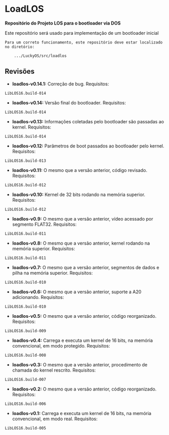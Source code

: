 # LoadLOS #
**Repositório do Projeto LOS para o bootloader via DOS**

Este repositório será usado para implementação de um bootloader inicial

```
Para um correto funcionamento, este repositório deve estar localizado no diretório:

	.../LuckyOS/src/loadlos
```

## Revisões ##

* **loadlos-v0.14.1:** Correção de bug.
Requisitos:

```
LibLOS16.build-014
```

* **loadlos-v0.14:** Versão final do bootloader.
Requisitos:

```
LibLOS16.build-014
```

* **loadlos-v0.13:** Informações coletadas pelo bootloader são passadas ao kernel.
Requisitos:

```
LibLOS16.build-014
```

* **loadlos-v0.12:** Parâmetros de boot passados ao bootloader pelo kernel.
Requisitos:

```
LibLOS16.build-013
```

* **loadlos-v0.11:** O mesmo que a versão anterior, código revisado.
Requisitos:

```
LibLOS16.build-012
```

* **loadlos-v0.10:** Kernel de 32 bits rodando na memória superior.
Requisitos:

```
LibLOS16.build-012
```

* **loadlos-v0.9:** O mesmo que a versão anterior, vídeo acessado por segmento FLAT32.
Requisitos:

```
LibLOS16.build-011
```

* **loadlos-v0.8:** O mesmo que a versão anterior, kernel rodando na memória superior.
Requisitos:

```
LibLOS16.build-011
```

* **loadlos-v0.7:** O mesmo que a versão anterior, segmentos de dados e pilha na memória superior.
Requisitos:

```
LibLOS16.build-010
```

* **loadlos-v0.6:** O mesmo que a versão anterior, suporte a A20 adicionando.
Requisitos:

```
LibLOS16.build-010
```

* **loadlos-v0.5:** O mesmo que a versão anterior, código reorganizado.
Requisitos:

```
LibLOS16.build-009
```

* **loadlos-v0.4:** Carrega e executa um kernel de 16 bits, na memória convencional, em modo protegido.
Requisitos:

```
LibLOS16.build-008
```

* **loadlos-v0.3:** O mesmo que a versão anterior, procedimento de chamada do kernel rescrito.
Requisitos:

```
LibLOS16.build-007
```

* **loadlos-v0.2:** O mesmo que a versão anterior, código reorganizado.
Requisitos:

```
LibLOS16.build-006
```

* **loadlos-v0.1:** Carrega e executa um kernel de 16 bits, na memória convencional, em modo real.
Requisitos:

```
LibLOS16.build-005
```
